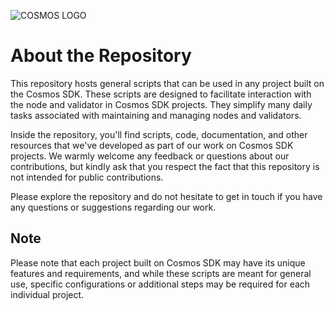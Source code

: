 ![COSMOS LOGO](https://github.com/nodersteam/picture/blob/main/%D0%A1%D0%BD%D0%B8%D0%BC%D0%BE%D0%BA%20%D1%8D%D0%BA%D1%80%D0%B0%D0%BD%D0%B0%202023-07-19%20105624.png?raw=true)

# About the Repository
This repository hosts general scripts that can be used in any project built on the Cosmos SDK. These scripts are designed to facilitate interaction with the node and validator in Cosmos SDK projects. They simplify many daily tasks associated with maintaining and managing nodes and validators.

Inside the repository, you'll find scripts, code, documentation, and other resources that we've developed as part of our work on Cosmos SDK projects. We warmly welcome any feedback or questions about our contributions, but kindly ask that you respect the fact that this repository is not intended for public contributions.

Please explore the repository and do not hesitate to get in touch if you have any questions or suggestions regarding our work.

## Note
Please note that each project built on Cosmos SDK may have its unique features and requirements, and while these scripts are meant for general use, specific configurations or additional steps may be required for each individual project.
